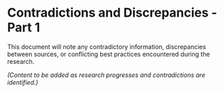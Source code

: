 # Contradictions and Discrepancies - Part 1

This document will note any contradictory information, discrepancies between sources, or conflicting best practices encountered during the research.

*(Content to be added as research progresses and contradictions are identified.)*
